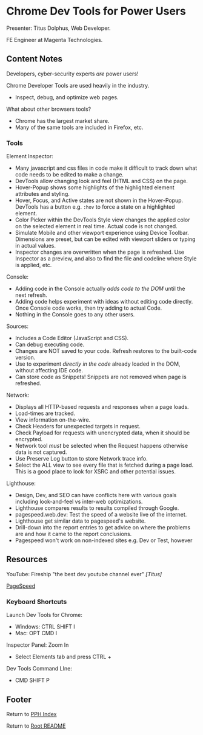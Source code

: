 # Chrome Dev Tools for Power Users

Presenter: Titus Dolphus, Web Developer.

FE Engineer at Magenta Technologies.

## Content Notes

Developers, cyber-security experts _are_ power users!

Chrome Developer Tools are used heavily in the industry.

- Inspect, debug, and optimize web pages.

What about other browsers tools?

- Chrome has the largest market share.
- Many of the same tools are included in Firefox, etc.

### Tools

Element Inspector:

- Many javascript and css files in code make it difficult to track down what code needs to be edited to make a change.
- DevTools allow changing look and feel (HTML and CSS) on the page.
- Hover-Popup shows some highlights of the highlighted element attributes and styling.
- Hover, Focus, and Active states are not shown in the Hover-Popup. DevTools has a button e.g. `:hov` to force a state on a highlighted element.
- Color Picker within the DevTools Style view changes the applied color on the selected element in real time. Actual code is not changed.
- Simulate Mobile and other viewport experience using Device Toolbar. Dimensions are preset, but can be edited with viewport sliders or typing in actual values.
- Inspector changes are overwritten when the page is refreshed. Use Inspector as a preview, and also to find the file and codeline where Style is applied, etc.

Console:

- Adding code in the Console actually _adds code to the DOM_ until the next refresh.
- Adding code helps experiment with ideas without editing code directly. Once Console code works, then try adding to actual Code.
- Nothing in the Console goes to any other users.

Sources:

- Includes a Code Editor (JavaScript and CSS).
- Can debug executing code.
- Changes are NOT saved to your code. Refresh restores to the built-code version.
- Use to experiment _directly in the code_ already loaded in the DOM, without affecting IDE code.
- Can store code as Snippets! Snippets are not removed when page is refreshed.

Network:

- Displays all HTTP-based requests and responses when a page loads.
- Load-times are tracked.
- View information on-the-wire.
- Check Headers for unexpected targets in request.
- Check Payload for requests with unencrypted data, when it should be encrypted.
- Network tool _must_ be selected when the Request happens otherwise data is not captured.
- Use Preserve Log button to store Network trace info.
- Select the ALL view to see every file that is fetched during a page load. This is a good place to look for XSRC and other potential issues.

Lighthouse:

- Design, Dev, and SEO can have conflicts here with various goals including look-and-feel vs inter-web optimizations.
- Lighthouse compares results to results compiled through Google.
- pagespeed.web.dev: Test the speed of a website live of the internet.
- Lighthouse get similar data to pagespeed's website.
- Drill-down into the report entries to get advice on where the problems are and how it came to the report conclusions.
- Pagespeed won't work on non-indexed sites e.g. Dev or Test, however

## Resources

YouTube: Fireship "the best dev youtube channel ever" _[Titus]_

[PageSpeed](https://pagespeed.web.dev)

### Keyboard Shortcuts

Launch Dev Tools for Chrome:

- Windows: CTRL SHIFT I
- Mac: OPT CMD I

Inspector Panel: Zoom In

- Select Elements tab and press CTRL +

Dev Tools Command LIne:

- CMD SHIFT P

## Footer

Return to [PPH Index](./pph-index.html)

Return to [Root README](../README.html)
